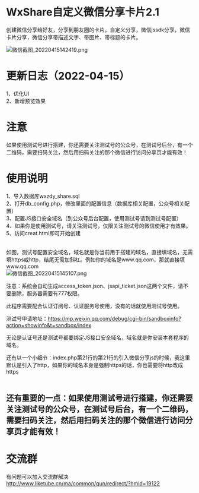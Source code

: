 # WxShare自定义微信分享卡片2.1
创建微信分享给好友，分享到朋友圈的卡片，自定义分享，微信jssdk分享，微信卡片分享，微信分享带描述文字、带图片、带标题的卡片。

![微信截图_20220415142419.png](https://ucc.alicdn.com/pic/developer-ecology/88cc02609a3d4c7c8684d85811d03d1d.png)

# 更新日志（2022-04-15）
1、优化UI<br/>
2、新增预览效果<br/>

# 注意
如果使用测试号进行搭建，你还需要关注测试号的公众号，在测试号后台，有一个二维码，需要扫码关注，然后用扫码关注的那个微信进行访问分享页才能有效！

# 使用说明

1、导入数据库wxzdy_share.sql<br/>
2、打开db_config.php，修改里面的配置信息（数据库相关配置，公众号相关配置）<br/>
3、配置JS接口安全域名（到公众号后台配置，使用测试号请到测试号配置）<br/>
4、如果你是使用测试号，请关注测试号，仅限关注测试号的微信使用才有效果。<br/>
5、访问creat.html即可开始创建<br/><br/>

如图，测试号配置安全域名，域名就是你当前用于搭建的域名，直接填域名，无需填https或http，结尾无需加斜杠。例如你的域名是www.qq.com，那就直接填www.qq.com<br/>
![微信截图_20220415145107.png](https://ucc.alicdn.com/pic/developer-ecology/265b8e94cea84ae7bd4a02c6cb8569da.png)


注意：系统会自动生成access_token.json、jsapi_ticket.json这两个文件，请不要删除，服务器需要有777权限。<br/>

此程序需要配合认证订阅号、认证服务号使用，没有的话就使用测试号使用。<br/>

测试号申请地址：https://mp.weixin.qq.com/debug/cgi-bin/sandboxinfo?action=showinfo&t=sandbox/index <br/>

无论是认证号还是测试号都要绑定JS接口安全域名，域名就是你安装本套程序的域名。<br/>

还有以一个小细节：index.php第21行的第21行的引入微信分享js的时候，我这里默认是引入了http，如果你的域名本身是强制https的话，你也需要将http改成https<br/><br/>

还有重要的一点：如果使用测试号进行搭建，你还需要关注测试号的公众号，在测试号后台，有一个二维码，需要扫码关注，然后用扫码关注的那个微信进行访问分享页才能有效！
---

# 交流群

有问题可以加入交流群解决
http://www.liketube.cn/ma/common/qun/redirect/?hmid=19122
